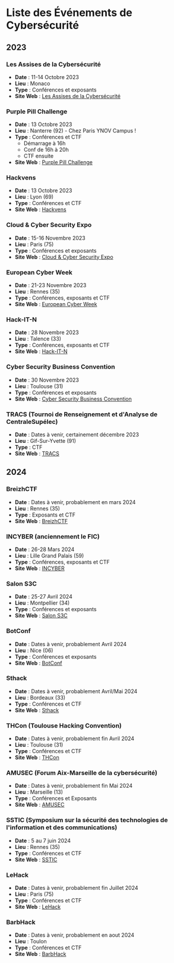 # Liste des Événements de Cybersécurité

## 2023

### Les Assises de la Cybersécurité
- **Date** : 11-14 Octobre 2023
- **Lieu** : Monaco
- **Type** : Conférences et exposants
- **Site Web** : [Les Assises de la Cybersécurité](https://www.lesassisesdelacybersecurite.com/)

### Purple Pill Challenge
- **Date** : 13 Octobre 2023
- **Lieu** : Nanterre (92) - Chez Paris YNOV Campus !
- **Type** : Conférences et CTF
  - Démarrage à 16h
  - Conf de 16h à 20h
  - CTF ensuite
- **Site Web** : [Purple Pill Challenge](https://www.purplepillchallenge.fr/)

### Hackvens
- **Date** : 13 Octobre 2023
- **Lieu** : Lyon (69)
- **Type** : Conférences et CTF
- **Site Web** : [Hackvens](https://hackvens.fr/)

### Cloud & Cyber Security Expo
- **Date** : 15-16 Novembre 2023
- **Lieu** : Paris (75)
- **Type** : Conférences et exposants
- **Site Web** : [Cloud & Cyber Security Expo](https://www.cloudsecurityexpo.fr/)

### European Cyber Week
- **Date** : 21-23 Novembre 2023
- **Lieu** : Rennes (35)
- **Type** : Conférences, exposants et CTF
- **Site Web** : [European Cyber Week](https://www.european-cyber-week.eu/)

### Hack-IT-N
- **Date** : 28 Novembre 2023
- **Lieu** : Talence (33)
- **Type** : Conférences, exposants et CTF
- **Site Web** : [Hack-IT-N](https://hack-it-n.com/)

### Cyber Security Business Convention
- **Date** : 30 Novembre 2023
- **Lieu** : Toulouse (31)
- **Type** : Conférences et exposants
- **Site Web** : [Cyber Security Business Convention](https://cbc-convention.com/)

### TRACS (Tournoi de Renseignement et d'Analyse de CentraleSupélec)
- **Date** : Dates à venir, certainement décembre 2023
- **Lieu** : Gif-Sur-Yvette (91)
- **Type** : CTF
- **Site Web** : [TRACS](https://tracs.viarezo.fr/)

## 2024

### BreizhCTF
- **Date** : Dates à venir, probablement en mars 2024
- **Lieu** : Rennes (35)
- **Type** : Exposants et CTF
- **Site Web** : [BreizhCTF](https://www.breizhctf.com/)

### INCYBER (anciennement le FIC)
- **Date** : 26-28 Mars 2024
- **Lieu** : Lille Grand Palais (59)
- **Type** : Conférences, exposants et CTF
- **Site Web** : [INCYBER](https://www.forum-fic.com/)

### Salon S3C
- **Date** : 25-27 Avril 2024
- **Lieu** : Montpellier (34)
- **Type** : Conférences et exposants
- **Site Web** : [Salon S3C](https://salon-s3c.fr/)

### BotConf
- **Date** : Dates à venir, probablement Avril 2024
- **Lieu** : Nice (06)
- **Type** : Conférences et exposants
- **Site Web** : [BotConf](https://www.botconf.eu/)

### Sthack
- **Date** : Dates à venir, probablement Avril/Mai 2024
- **Lieu** : Bordeaux (33)
- **Type** : Conférences et CTF
- **Site Web** : [Sthack](https://www.sthack.fr/)

### THCon (Toulouse Hacking Convention)
- **Date** : Dates à venir, probablement fin Avril 2024
- **Lieu** : Toulouse (31)
- **Type** : Conférences et CTF
- **Site Web** : [THCon](https://thcon.party/)

### AMUSEC (Forum Aix-Marseille de la cybersécurité)
- **Date** : Dates à venir, probablement fin Mai 2024
- **Lieu** : Marseille (13)
- **Type** : Conférences et Exposants
- **Site Web** : [AMUSEC](https://amusec.i2m.univ-amu.fr/)

### SSTIC (Symposium sur la sécurité des technologies de l'information et des communications)
- **Date** : 5 au 7 juin 2024
- **Lieu** : Rennes (35)
- **Type** : Conférences et CTF
- **Site Web** : [SSTIC](https://www.sstic.org/2024/news/)

### LeHack
- **Date** : Dates à venir, probablement fin Juillet 2024
- **Lieu** : Paris (75)
- **Type** : Conférences et CTF
- **Site Web** : [LeHack](https://lehack.org/fr/)

### BarbHack
- **Date** : Dates à venir, probablement en aout 2024
- **Lieu** : Toulon
- **Type** : Conférences et CTF
- **Site Web** : [BarbHack](https://www.barbhack.fr/2023/fr/)
